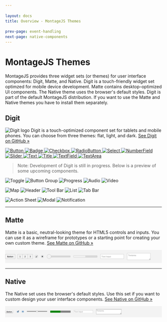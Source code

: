 ```yaml
---

layout: docs
title: Overview - MontageJS Themes

prev-page: event-handling
next-page: native-components
---
```


# MontageJS Themes

MontageJS provides three widget sets (or themes) for user interface components: Digit, Matte, and Native. Digit is a touch-friendly widget set optimzed for mobile device development. Matte contains desktop-optimized UI components. The Native theme uses the browser's default styles. Digit is part of the default MontageJS distribution. If you want to use the Matte and Native themes you have to install them separately.

## Digit

<img class="float-img" src="https://raw.github.com/simurai/digit/edge/overview/assets/images/icon.png" alt="Digit logo">
Digit is a touch-optimized component set for tablets and mobile phones. You can choose from three themes: flat, light, and dark. <a href="https://github.com/montagejs/digit" target="_blank">See Digit on GitHub »</a>

[ ![Button](https://raw.github.com/montagejs/digit/master/ui/button.reel/screenshot.png) ](https://github.com/montagejs/digit/tree/master/ui/button.reel)
[ ![Badge](https://raw.github.com/montagejs/digit/master/ui/badge.reel/screenshot.png) ](https://github.com/montagejs/digit/tree/master/ui/badge.reel)
[ ![Checkbox](https://raw.github.com/montagejs/digit/master/ui/checkbox.reel/screenshot.png) ](https://github.com/montagejs/digit/tree/master/ui/checkbox.reel)
[ ![RadioButton](https://raw.github.com/montagejs/digit/master/ui/radio-button.reel/screenshot.png) ](https://github.com/montagejs/digit/tree/master/ui/radio-button.reel)
[ ![Select](https://raw.github.com/montagejs/digit/master/ui/select.reel/screenshot.png) ](https://github.com/montagejs/digit/tree/master/ui/select.reel)
[ ![NumberField](https://raw.github.com/montagejs/digit/master/ui/number-field.reel/screenshot.png) ](https://github.com/montagejs/digit/tree/master/ui/number-field.reel)
[ ![Slider](https://raw.github.com/montagejs/digit/master/ui/slider.reel/screenshot.png) ](https://github.com/montagejs/digit/tree/master/ui/slider.reel)
[ ![Text](https://raw.github.com/montagejs/digit/master/ui/text.reel/screenshot.png) ](https://github.com/montagejs/digit/tree/master/ui/text.reel)
[ ![Title](https://raw.github.com/montagejs/digit/master/ui/title.reel/screenshot.png) ](https://github.com/montagejs/digit/tree/master/ui/title.reel)
[ ![TextField](https://raw.github.com/montagejs/digit/master/ui/text-field.reel/screenshot.png) ](https://github.com/montagejs/digit/tree/master/ui/text-field.reel)
[ ![TextArea](https://raw.github.com/montagejs/digit/master/ui/text-area.reel/screenshot.png) ](https://github.com/montagejs/digit/tree/master/ui/text-area.reel)

> Note: Development of Digit is still in progress. Below is a preview of some upcoming components.

![Toggle](https://raw.github.com/simurai/digit/edge/ui/toggle.reel/screenshot.png)
![Button Group](https://raw.github.com/simurai/digit/edge/ui/button-group.reel/screenshot.png)
![Progress](https://raw.github.com/simurai/digit/edge/ui/progress.reel/screenshot.png)
![Audio](https://raw.github.com/simurai/digit/edge/ui/audio.reel/screenshot.png)
![Video](https://raw.github.com/simurai/digit/edge/ui/video.reel/screenshot.png)

![Map](https://raw.github.com/simurai/digit/edge/ui/map.reel/screenshot.png)
![Header](https://raw.github.com/simurai/digit/edge/ui/header.reel/screenshot.png)
![Tool Bar](https://raw.github.com/simurai/digit/edge/ui/tool-bar.reel/screenshot.png)
![List](https://raw.github.com/simurai/digit/edge/ui/list.reel/screenshot.png)
![Tab Bar](https://raw.github.com/simurai/digit/edge/ui/tab-bar.reel/screenshot.png)

![Action Sheet](https://raw.github.com/simurai/digit/edge/ui/action-sheet.reel/screenshot.png)
![Modal](https://raw.github.com/simurai/digit/edge/ui/modal.reel/screenshot.png)
![Notification](https://raw.github.com/simurai/digit/edge/ui/notification.reel/screenshot.png)

-----

## Matte

Matte is a basic, neutral-looking theme for HTML5 controls and inputs. You can use it as a wireframe for prototypes or a starting point for creating your own custom theme. <a href="https://github.com/montagejs/matte" target="_blank">See Matte on GitHub »</a>

![Matte](/images/themes/matte.png)

-----

## Native

The Native set uses the browser's default styles. Use this set if you want to custom design your user interface components. <a href="https://github.com/montagejs/native" target="_blank">See Native on GitHub »</a>

![Native](/images/themes/native.png)
